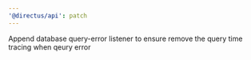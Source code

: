 ```yaml
---
'@directus/api': patch
---
```


Append database query-error listener to ensure remove the query time tracing when qeury error
